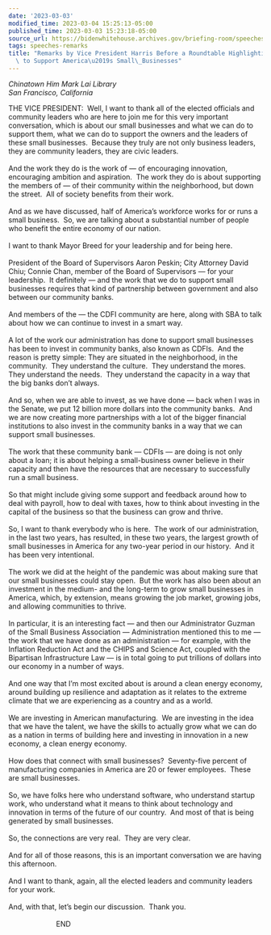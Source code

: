 ```yaml
---
date: '2023-03-03'
modified_time: 2023-03-04 15:25:13-05:00
published_time: 2023-03-03 15:23:18-05:00
source_url: https://bidenwhitehouse.archives.gov/briefing-room/speeches-remarks/2023/03/03/remarks-by-vice-president-harris-before-a-roundtable-highlighting-investments-to-support-americas-small-businesses/
tags: speeches-remarks
title: "Remarks by Vice President Harris Before a Roundtable Highlighting Investments\
  \ to Support America\u2019s Small\_Businesses"
---
```

 
*Chinatown Him Mark Lai Library  
*San Francisco, California**

THE VICE PRESIDENT:  Well, I want to thank all of the elected officials
and community leaders who are here to join me for this very important
conversation, which is about our small businesses and what we can do to
support them, what we can do to support the owners and the leaders of
these small businesses.  Because they truly are not only business
leaders, they are community leaders, they are civic leaders.   
   
And the work they do is the work of — of encouraging innovation,
encouraging ambition and aspiration.  The work they do is about
supporting the members of — of their community within the neighborhood,
but down the street.  All of society benefits from their work.  
   
And as we have discussed, half of America’s workforce works for or runs
a small business.  So, we are talking about a substantial number of
people who benefit the entire economy of our nation.  
   
I want to thank Mayor Breed for your leadership and for being here.   
   
President of the Board of Supervisors Aaron Peskin; City Attorney David
Chiu; Connie Chan, member of the Board of Supervisors — for your
leadership.  It definitely — and the work that we do to support small
businesses requires that kind of partnership between government and also
between our community banks.  
   
And members of the — the CDFI community are here, along with SBA to talk
about how we can continue to invest in a smart way.  
   
A lot of the work our administration has done to support small
businesses has been to invest in community banks, also known as CDFIs. 
And the reason is pretty simple: They are situated in the neighborhood,
in the community.  They understand the culture.  They understand the
mores.  They understand the needs.  They understand the capacity in a
way that the big banks don’t always.  
   
And so, when we are able to invest, as we have done — back when I was in
the Senate, we put 12 billion more dollars into the community banks. 
And we are now creating more partnerships with a lot of the bigger
financial institutions to also invest in the community banks in a way
that we can support small businesses.  
   
The work that these community bank — CDFIs — are doing is not only about
a loan; it is about helping a small-business owner believe in their
capacity and then have the resources that are necessary to successfully
run a small business.   
   
So that might include giving some support and feedback around how to
deal with payroll, how to deal with taxes, how to think about investing
in the capital of the business so that the business can grow and
thrive.  
   
So, I want to thank everybody who is here.  The work of our
administration, in the last two years, has resulted, in these two years,
the largest growth of small businesses in America for any two-year
period in our history.  And it has been very intentional.  
   
The work we did at the height of the pandemic was about making sure that
our small businesses could stay open.  But the work has also been about
an investment in the medium- and the long-term to grow small businesses
in America, which, by extension, means growing the job market, growing
jobs, and allowing communities to thrive.  
   
In particular, it is an interesting fact — and then our Administrator
Guzman of the Small Business Association — Administration mentioned this
to me — the work that we have done as an administration — for example,
with the Inflation Reduction Act and the CHIPS and Science Act, coupled
with the Bipartisan Infrastructure Law — is in total going to put
trillions of dollars into our economy in a number of ways.  
   
And one way that I’m most excited about is around a clean energy
economy, around building up resilience and adaptation as it relates to
the extreme climate that we are experiencing as a country and as a
world.  
   
We are investing in American manufacturing.  We are investing in the
idea that we have the talent, we have the skills to actually grow what
we can do as a nation in terms of building here and investing in
innovation in a new economy, a clean energy economy.  
   
How does that connect with small businesses?  Seventy-five percent of
manufacturing companies in America are 20 or fewer employees.  These are
small businesses.   
   
So, we have folks here who understand software, who understand startup
work, who understand what it means to think about technology and
innovation in terms of the future of our country.  And most of that is
being generated by small businesses.  
   
So, the connections are very real.  They are very clear.  
   
And for all of those reasons, this is an important conversation we are
having this afternoon.  
   
And I want to thank, again, all the elected leaders and community
leaders for your work.  
   
And, with that, let’s begin our discussion.  Thank you.   
   
                        END  
 

##  
